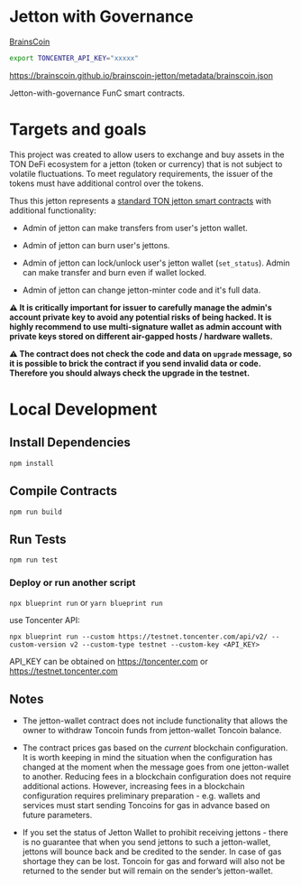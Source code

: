 # Jetton with Governance

[BrainsCoin](https://brainsco.in)

```sh
export TONCENTER_API_KEY="xxxxx"
```

https://brainscoin.github.io/brainscoin-jetton/metadata/brainscoin.json

Jetton-with-governance FunC smart contracts.

# Targets and goals

This project was created to allow users to exchange and buy assets in the TON DeFi ecosystem for a jetton (token or currency) that is not subject to volatile fluctuations. To meet regulatory requirements, the issuer of the tokens must have additional control over the tokens.

Thus this jetton represents a [standard TON jetton smart contracts](https://github.com/ton-blockchain/token-contract/tree/369ae089255edbd807eb499792a0a838c2e1b272/ft) with additional functionality:

- Admin of jetton can make transfers from user's jetton wallet.

- Admin of jetton can burn user's jettons.

- Admin of jetton can lock/unlock user's jetton wallet (`set_status`). Admin can make transfer and burn even if wallet locked.

- Admin of jetton can change jetton-minter code and it's full data.

**⚠️ It is critically important for issuer to carefully manage the admin's account private key to avoid any potential risks of being hacked. It is highly recommend to use multi-signature wallet as admin account with private keys stored on different air-gapped hosts / hardware wallets.**

**⚠️ The contract does not check the code and data on `upgrade` message, so it is possible to brick the contract if you send invalid data or code. Therefore you should always check the upgrade in the testnet.**

# Local Development

## Install Dependencies

`npm install`

## Compile Contracts

`npm run build`

## Run Tests

`npm run test`

### Deploy or run another script

`npx blueprint run` or `yarn blueprint run`

use Toncenter API:

`npx blueprint run --custom https://testnet.toncenter.com/api/v2/ --custom-version v2 --custom-type testnet --custom-key <API_KEY> `

API_KEY can be obtained on https://toncenter.com or https://testnet.toncenter.com

## Notes

- The jetton-wallet contract does not include functionality that allows the owner to withdraw Toncoin funds from jetton-wallet Toncoin balance.

- The contract prices gas based on the _current_ blockchain configuration.
  It is worth keeping in mind the situation when the configuration has changed at the moment when the message goes from one jetton-wallet to another.
  Reducing fees in a blockchain configuration does not require additional actions.
  However, increasing fees in a blockchain configuration requires preliminary preparation - e.g. wallets and services must start sending Toncoins for gas in advance based on future parameters.

- If you set the status of Jetton Wallet to prohibit receiving jettons - there is no guarantee that when you send jettons to such a jetton-wallet, jettons will bounce back and be credited to the sender. In case of gas shortage they can be lost.
  Toncoin for gas and forward will also not be returned to the sender but will remain on the sender’s jetton-wallet.

